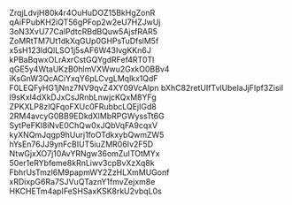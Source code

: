 ZrqjLdvjH80k4r4OuHuDOZ15BkHgZonR
qAiFPubKH2iQT56gPFop2w2eU7HZJwUj
3oN3XvU77CalPdtcRBdBQuw5AjsfRAR5
ZoMRtTM7Ut1dkXqGUp0GHPsTuDfslM5f
x5sH123ldQlLSO1j5sAF6W43IvgKKn6J
kPBaBqwxOLrAxrCstGQYgdRFef4RT0Tl
qGE5y4WtaUKzB0hlmVXWwu2GxkO0BBv4
iKsGnW3QcACiYxqY6pLCvgLMqlkx1QdF
F0LEQFyHG1jNnz7NV9qvZ4XY09VcAlpn
bXhC82retUIfTvlUbelaJjFIpf3ZisiI
I9sKxl4dXkDJxCsJRnbLnwjcKQxM8YFg
ZPKXLP8zlQFqoFXUc0FRubbcLQEjIGd8
2RM4avcyG0BB9EDkdXlMbRPGWyssTt6G
SytPeFKl8iNvE0ChQw0xJQbVqFA9cqxV
kyXNQmJqgp9hUurj1foOTdkxybQwmZW5
hYsEn76JJ9ynFcBIUT5iuZMR06Iv2F5D
NtwGjxXO7j10AvYRNgw36omZuITOtMYx
50er1eRYbfeme8kRnLiwv3cpBvXzXq8k
FbhrUsTmzl6M9papmWY2ZzHLXmMUGonf
xRDixpG6Ra7SJVuQTaznY1fmvZejxm8e
HKCHETm4apIFeSHSaxKSK8rkU2vbqL0s

